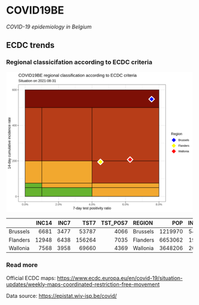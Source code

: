 
# COVID19BE

*COVID-19 epidemiology in Belgium*

## ECDC trends

### Regional classicifation according to ECDC criteria

![](COVID9BE-ecdc-trend.png)

|          | INC14 | INC7 |   TST7 | TST\_POS7 | REGION   |     POP | INC14\_RT |       PR7 |          GR |
| :------- | ----: | ---: | -----: | --------: | :------- | ------: | --------: | --------: | ----------: |
| Brussels |  6681 | 3477 |  53787 |      4066 | Brussels | 1219970 |  547.6364 | 0.0755945 |   0.0852060 |
| Flanders | 12948 | 6438 | 156264 |      7035 | Flanders | 6653062 |  194.6172 | 0.0450200 | \-0.0110599 |
| Wallonia |  7568 | 3958 |  69660 |      4369 | Wallonia | 3648206 |  207.4444 | 0.0627189 |   0.0963989 |

### Read more

Official ECDC maps:
<https://www.ecdc.europa.eu/en/covid-19/situation-updates/weekly-maps-coordinated-restriction-free-movement>

Data source: <https://epistat.wiv-isp.be/covid/>
